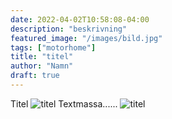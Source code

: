```yaml
---
date: 2022-04-02T10:58:08-04:00
description: "beskrivning"
featured_image: "/images/bild.jpg"
tags: ["motorhome"]
title: "titel"
author: "Namn"
draft: true
---
```


Titel
![titel](/images/bild.jpg)
Textmassa......
![titel](/images/bild.jpg)